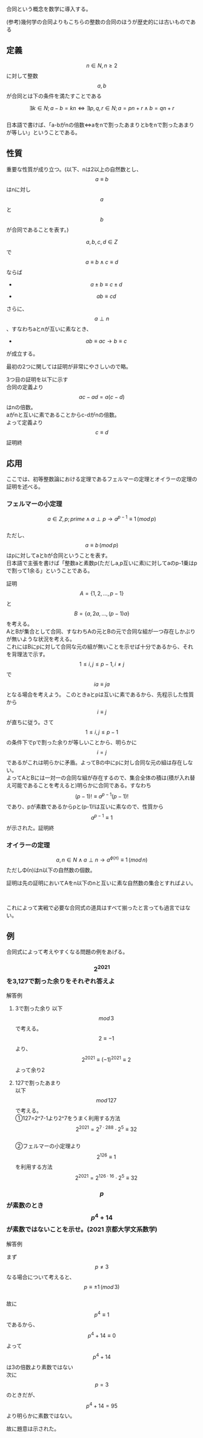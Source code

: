 合同という概念を数学に導入する。

(参考)幾何学の合同よりもこちらの整数の合同のほうが歴史的には古いものである

## 定義

$$n\in N,n\geq 2$$に対して整数$$a,b$$が合同とは下の条件を満たすことである

$$\exists k\in N;a-b=kn \iff \exists p,q,r \in N ;a=pn+r\land b=qn+r$$  
日本語で書けば、「a-bがnの倍数⇔aをnで割ったあまりとbをnで割ったあまりが等しい」ということである。

## 性質

重要な性質が成り立つ。(以下、nは2以上の自然数とし、$$a \equiv b$$はnに対し$$a$$と$$b$$が合同であることを表す。)

$$a,b,c,d\in Z$$で$$a\equiv b\land c\equiv d$$ならば

- $$a\pm b\equiv c\pm d$$

- $$ab\equiv cd$$

さらに、$$a\perp n $$、すなわちaとnが互いに素なとき、

- $$ab \equiv ac \to b \equiv c$$

が成立する。

最初の2つに関しては証明が非常にやさしいので略。

3つ目の証明を以下に示す  
合同の定義より$$ac-ad = a(c-d)$$はnの倍数。  
aがnと互いに素であることからc-dがnの倍数。  
よって定義より$$c\equiv d$$ 証明終

## 応用

ここでは、初等整数論における定理であるフェルマーの定理とオイラーの定理の証明を述べる。

### フェルマーの小定理

$$a\in Z,p;prime\wedge a\perp p\to a^{p-1} \equiv1\,(mod\,p)$$  
ただし、$$a \equiv b \, (mod\,p)$$はpに対してaとbが合同ということを表す。  
日本語で主張を書けば「整数aと素数p(ただしa,p互いに素)に対してaのp-1乗はpで割って1余る」ということである。  

証明  
$$A=\{1,2,…,p-1\}$$と$$B=\{a,2a,…,(p-1)a\}$$を考える。  
AとBが集合として合同、すなわちAの元とBの元で合同な組が一つ存在しかぶりが無いような状況を考える。  
これにはBにpに対して合同な元の組が無いことを示せば十分であるから、それを背理法で示す。  
$$1\leq i,j\leq p-1,i\neq j$$で$$ia\equiv ja$$となる場合を考えよう。 
このときaとpは互いに素であるから、先程示した性質から$$i\equiv j$$が直ちに従う。さて$$1\leq i,j\leq p-1$$の条件下でpで割った余りが等しいことから、明らかに$$i= j$$であるがこれは明らかに矛盾。よってBの中にpに対し合同な元の組は存在しない。  
よってAとBには一対一の合同な組が存在するので、集合全体の積は(積が入れ替え可能であることを考えると)明らかに合同である。すなわち  
$$(p-1)! \equiv a^{p-1}(p-1)!$$であり、pが素数であるからpと(p-1)!は互いに素なので、性質から  
$$a^{p-1} \equiv 1$$が示された。証明終

### オイラーの定理

$$a,n\in N\wedge a\perp n\to a^{\phi(n)} \equiv1\,(mod\,n) $$ 
ただしΦ(n)はn以下の自然数の個数。

証明は先の証明においてAをn以下のnと互いに素な自然数の集合とすればよい。

 

これによって実戦で必要な合同式の道具はすべて揃ったと言っても過言ではない。

## 例

合同式によって考えやすくなる問題の例をあげる。

### $$2^{2021}$$を3,127で割った余りをそれぞれ答えよ

解答例

1. 3で割った余り
   以下$$mod\,3$$で考える。  
   $$2\equiv -1$$より、$$2^{2021}\equiv (-1)^{2021} \equiv 2$$ よって余り2

2. 127で割ったあまり  
   以下$$mod\,127$$で考える。  
   ①127=2^7-1より2^7をうまく利用する方法  
   $$2^{2021}=2^{7\cdot 288}\cdot 2^5 \equiv 32$$  
   ②フェルマーの小定理より$$2^126 \equiv 1$$を利用する方法  
   $$2^{2021}=2^{126\cdot 16}\cdot 2^5 \equiv 32$$

### $$p$$が素数のとき$$p^{4}+14$$が素数ではないことを示せ。(2021 京都大学文系数学)

解答例

まず$$p \neq 3$$なる場合について考えると、$$p\equiv \pm 1\,(mod\,3)$$  
故に$$p^4 \equiv 1$$であるから、$$p^4 +14 \equiv 0$$よって$$p^4+14$$は3の倍数より素数ではない  
次に$$p=3$$のときだが、$$p^4+14=95$$より明らかに素数ではない。

故に題意は示された。


